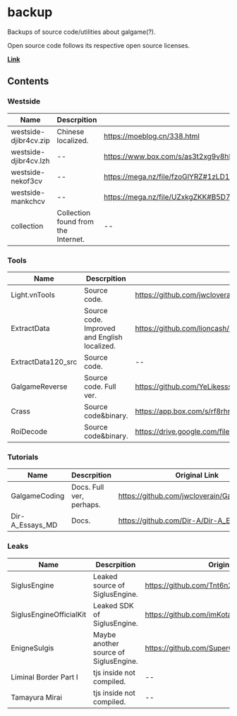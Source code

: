# backup

Backups of source code/utilities about galgame(?).

Open source code follows its respective open source licenses.

[**Link**](https://yosuga-my.sharepoint.com/:f:/g/personal/refrain60_yosuga_onmicrosoft_com/ElQJXFSP341BiZrsSoNXYXUBBsntivEkWhb1gZKRgaKG2A?e=7P2t5l)



## Contents

### Westside

| Name                  | Descrpition                         | Original Link                                                |
| --------------------- | ----------------------------------- | ------------------------------------------------------------ |
| westside-djibr4cv.zip | Chinese localized.                  | https://moeblog.cn/338.html                                  |
| westside-djibr4cv.lzh | --                                  | https://www.box.com/s/as3t2xg9v8hkz2l9qt3k                   |
| westside-nekof3cv     | --                                  | https://mega.nz/file/fzoGlYRZ#1zLD1_j9eGV4E8UPgxqNWOHA8KNJRz8Ww3oKYyar_eg |
| westside-mankchcv     | --                                  | https://mega.nz/file/UZxkgZKK#B5D7gBDYk67dqwB5hkA7eddwqmHVXer4VWsKDPbZhUw |
| collection            | Collection found from the Internet. | --                                                           |

### Tools

| Name               | Descrpition                                  | Original Link                                                |
| ------------------ | -------------------------------------------- | ------------------------------------------------------------ |
| Light.vnTools      | Source code.                                 | https://github.com/jwcloverain/Light.vnTools                 |
| ExtractData        | Source code. Improved and English localized. | https://github.com/lioncash/ExtractData                      |
| ExtractData120_src | Source code.                                 | --                                                           |
| GalgameReverse     | Source code. Full ver.                       | https://github.com/YeLikesss/GalgameReverse                  |
| Crass              | Source code&binary.                          | https://app.box.com/s/rf8rhr5mrr                             |
| RoiDecode          | Source code&binary.                          | https://drive.google.com/file/d/1aL8iG_w7mLC7FhSYd_fbC_AdOxrPjUfs/view |

### Tutorials

| Name            | Descrpition              | Original Link                                |
| --------------- | ------------------------ | -------------------------------------------- |
| GalgameCoding   | Docs. Full ver, perhaps. | https://github.com/jwcloverain/GalgameCoding |
| Dir-A_Essays_MD | Docs.                    | https://github.com/Dir-A/Dir-A_Essays_MD     |

### Leaks

| Name                    | Descrpition                           | Original Link                                     |
| ----------------------- | ------------------------------------- | ------------------------------------------------- |
| SiglusEngine            | Leaked source of SiglusEngine.        | https://github.com/Tnt6n2/SiglusEngine            |
| SiglusEngineOfficialKit | Leaked SDK of SiglusEngine.           | https://github.com/imKota/SiglusEngineOfficialKit |
| EnigneSulgis            | Maybe another source of SiglusEngine. | https://github.com/SuperGalaxy3000/EnigneSulgis   |
| Liminal Border Part I   | tjs inside not compiled.              | --                                                |
| Tamayura Mirai          | tjs inside not compiled.              | --                                                |
